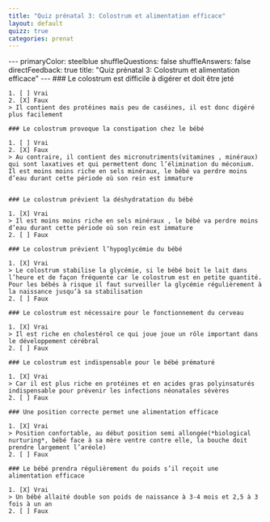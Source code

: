```yaml
---
title: "Quiz prénatal 3: Colostrum et alimentation efficace"
layout: default
quizz: true
categories: prenat
--- 
```

<div class="quizdown">
    ---
    primaryColor: steelblue
    shuffleQuestions: false
    shuffleAnswers: false
    directFeedback: true
    title: "Quiz prénatal 3: Colostrum et alimentation efficace"
    ---
    ### Le colostrum est difficile à digérer et doit être jeté
	
    1. [ ] Vrai
    2. [X] Faux
	> Il contient des protéines mais peu de caséines, il est donc digéré plus facilement

    ### Le colostrum provoque la constipation chez le bébé
	
    1. [ ] Vrai
    2. [X] Faux
	> Au contraire, il contient des micronutriments(vitamines , minéraux) qui sont laxatives et qui permettent donc l’élimination du méconium. Il est moins moins riche en sels minéraux, le bébé va perdre moins d’eau durant cette période où son rein est immature


    ### Le colostrum prévient la déshydratation du bébé
	
    1. [X] Vrai
	> Il est moins moins riche en sels minéraux , le bébé va perdre moins d’eau durant cette période où son rein est immature
    2. [ ] Faux

    ### Le colostrum prévient l’hypoglycémie du bébé
	
    1. [X] Vrai
	> Le colostrum stabilise la glycémie, si le bébé boit le lait dans l’heure et de façon fréquente car le colostrum est en petite quantité. Pour les bébés à risque il faut surveiller la glycémie régulièrement à la naissance jusqu’à sa stabilisation
    2. [ ] Faux

    ### Le colostrum est nécessaire pour le fonctionnement du cerveau
	
    1. [X] Vrai
	> Il est riche en cholestérol ce qui joue joue un rôle important dans le développement cérébral
    2. [ ] Faux

    ### Le colostrum est indispensable pour le bébé prématuré
	
    1. [X] Vrai
	> Car il est plus riche en protéines et en acides gras polyinsaturés indispensable pour prévenir les infections néonatales sévères
    2. [ ] Faux

    ### Une position correcte permet une alimentation efficace
	
    1. [X] Vrai
	> Position confortable, au début position semi allongée(*biological nurturing*, bébé face à sa mère ventre contre elle, la bouche doit prendre largement l’aréole)
    2. [ ] Faux

    ### Le bébé prendra régulièrement du poids s’il reçoit une alimentation efficace
	
    1. [X] Vrai
	> Un bébé allaité double son poids de naissance à 3-4 mois et 2,5 à 3 fois à un an
    2. [ ] Faux

</div>
